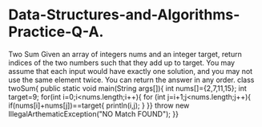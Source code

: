 # Data-Structures-and-Algorithms-Practice-Q-A.

Two Sum
Given an array of integers nums and an integer target, return indices of the two numbers such that they add up to target.
You may assume that each input would have exactly one solution, and you may not use the same element twice.
You can return the answer in any order.
class twoSum{
public static void main(String args[]){
int nums[]={2,7,11,15};
int target=9;
for(int i=0;i<nums.length;i++){
for (int j=i+1;j<nums.length;j++){
if(nums[i]+nums[j])==target{
println(i,j);
}
}}
throw new IllegalArthematicException("NO Match FOUND");
}}
